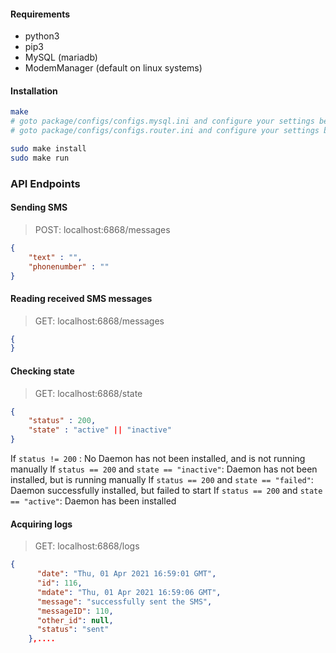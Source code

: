 #### Requirements
* python3
* pip3
* MySQL (mariadb)
* ModemManager (default on linux systems)

#### Installation
```bash
make
# goto package/configs/configs.mysql.ini and configure your settings before proceeding
# goto package/configs/configs.router.ini and configure your settings before proceeding

sudo make install
sudo make run
```

### API Endpoints
#### Sending SMS
> POST: localhost:6868/messages
```JSON
{
	"text" : "",
	"phonenumber" : ""
}
```

#### Reading received SMS messages
> GET: localhost:6868/messages
```JSON
{
}
```

#### Checking state
> GET: localhost:6868/state
```JSON
{
	"status" : 200,
	"state" : "active" || "inactive"  
}
```
If `status != 200` : No Daemon has not been installed, and is not running manually
If `status == 200` and `state == "inactive"`: Daemon has not been installed, but is running manually
If `status == 200` and `state == "failed"`: Daemon successfully installed, but failed to start 
If `status == 200` and `state == "active"`: Daemon has been installed

#### Acquiring logs
> GET: localhost:6868/logs
```JSON
{
      "date": "Thu, 01 Apr 2021 16:59:01 GMT", 
      "id": 116, 
      "mdate": "Thu, 01 Apr 2021 16:59:06 GMT", 
      "message": "successfully sent the SMS", 
      "messageID": 110, 
      "other_id": null, 
      "status": "sent"
    },....
```
